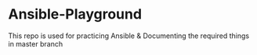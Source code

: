 # Ansible-Playground
This repo is used for practicing Ansible &amp; Documenting the required things in master branch
